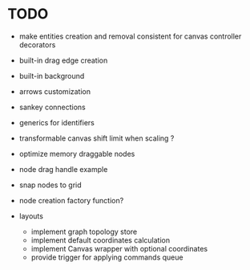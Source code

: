 # TODO

- make entities creation and removal consistent for canvas controller decorators
- built-in drag edge creation
- built-in background
- arrows customization
- sankey connections
- generics for identifiers
- transformable canvas shift limit when scaling ?
- optimize memory draggable nodes
- node drag handle example
- snap nodes to grid
- node creation factory function?

- layouts

  - implement graph topology store
  - implement default coordinates calculation
  - implement Canvas wrapper with optional coordinates
  - provide trigger for applying commands queue

